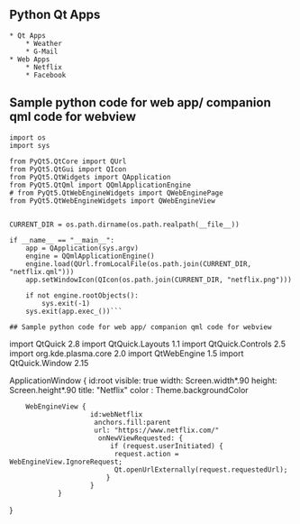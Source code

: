 ## Python Qt Apps

    * Qt Apps
        * Weather
        * G-Mail
    * Web Apps
        * Netflix
        * Facebook

## Sample python code for web app/ companion qml code for webview

``` 
import os
import sys

from PyQt5.QtCore import QUrl
from PyQt5.QtGui import QIcon
from PyQt5.QtWidgets import QApplication
from PyQt5.QtQml import QQmlApplicationEngine
# from PyQt5.QtWebEngineWidgets import QWebEnginePage
from PyQt5.QtWebEngineWidgets import QWebEngineView


CURRENT_DIR = os.path.dirname(os.path.realpath(__file__))

if __name__ == "__main__":
    app = QApplication(sys.argv)
    engine = QQmlApplicationEngine()
    engine.load(QUrl.fromLocalFile(os.path.join(CURRENT_DIR, "netflix.qml")))
    app.setWindowIcon(QIcon(os.path.join(CURRENT_DIR, "netflix.png")))

    if not engine.rootObjects():
        sys.exit(-1)
    sys.exit(app.exec_())```
    
## Sample python code for web app/ companion qml code for webview

```
import QtQuick 2.8
import QtQuick.Layouts 1.1
import QtQuick.Controls 2.5
import org.kde.plasma.core 2.0
import QtWebEngine 1.5
import QtQuick.Window 2.15



ApplicationWindow {
        id:root
        visible: true
        width: Screen.width*.90
        height: Screen.height*.90
        title: "Netflix"
        color : Theme.backgroundColor


        WebEngineView {
                        id:webNetflix
                         anchors.fill:parent
                         url: "https://www.netflix.com/"
                          onNewViewRequested: {
                             if (request.userInitiated) {
                              request.action = WebEngineView.IgnoreRequest;
                              Qt.openUrlExternally(request.requestedUrl);
                            }
                        }
                }
}
```

